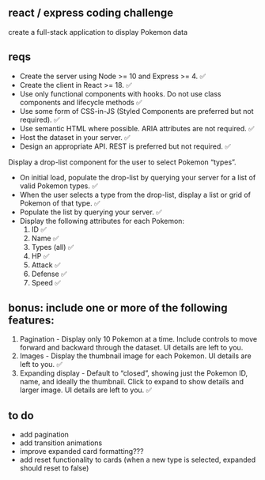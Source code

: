 ## react / express coding challenge

create a full-stack application to display Pokemon data

## reqs

- Create the server using Node >= 10 and Express >= 4. ✅
- Create the client in React >= 18. ✅
- Use only functional components with hooks. Do not use class components and lifecycle methods ✅
- Use some form of CSS-in-JS (Styled Components are preferred but not required). ✅
- Use semantic HTML where possible. ARIA attributes are not required. ✅
- Host the dataset in your server. ✅
- Design an appropriate API. REST is preferred but not required. ✅

Display a drop-list component for the user to select Pokemon “types”.

- On initial load, populate the drop-list by querying your server for a list of valid Pokemon types. ✅
- When the user selects a type from the drop-list, display a list or grid of Pokemon of that type. ✅
- Populate the list by querying your server. ✅
- Display the following attributes for each Pokemon:
  1.  ID ✅
  2.  Name ✅
  3.  Types (all) ✅
  4.  HP ✅
  5.  Attack ✅
  6.  Defense ✅
  7.  Speed ✅

## bonus: include one or more of the following features:

1. Pagination - Display only 10 Pokemon at a time. Include controls to move forward and backward through the dataset. UI details are left to you.
2. Images - Display the thumbnail image for each Pokemon. UI details are left to you. ✅
3. Expanding display - Default to “closed”, showing just the Pokemon ID, name, and ideally the thumbnail. Click to expand to show details and larger image. UI details are left to you. ✅

## to do

- add pagination
- add transition animations
- improve expanded card formatting???
- add reset functionality to cards (when a new type is selected, expanded should reset to false)

